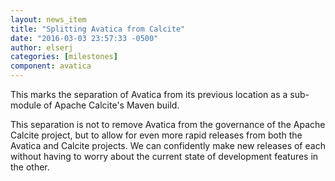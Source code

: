 ```yaml
---
layout: news_item
title: "Splitting Avatica from Calcite"
date: "2016-03-03 23:57:33 -0500"
author: elserj
categories: [milestones]
component: avatica
---
```

<!--
{% comment %}
Licensed to the Apache Software Foundation (ASF) under one or more
contributor license agreements.  See the NOTICE file distributed with
this work for additional information regarding copyright ownership.
The ASF licenses this file to you under the Apache License, Version 2.0
(the "License"); you may not use this file except in compliance with
the License.  You may obtain a copy of the License at

http://www.apache.org/licenses/LICENSE-2.0

Unless required by applicable law or agreed to in writing, software
distributed under the License is distributed on an "AS IS" BASIS,
WITHOUT WARRANTIES OR CONDITIONS OF ANY KIND, either express or implied.
See the License for the specific language governing permissions and
limitations under the License.
{% endcomment %}
-->

This marks the separation of Avatica from its previous location as a sub-module
of Apache Calcite's Maven build.

This separation is not to remove Avatica from
the governance of the Apache Calcite project, but to allow for even more rapid
releases from both the Avatica and Calcite projects. We can confidently make new
releases of each without having to worry about the current state of development
features in the other.
